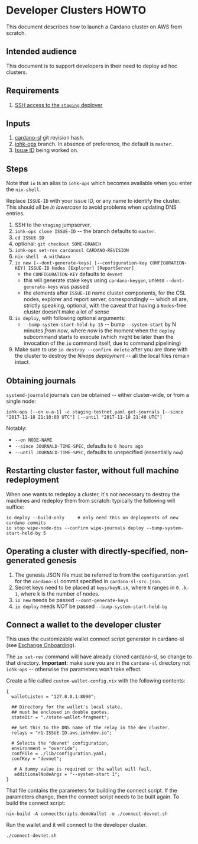 # Developer Clusters HOWTO

This document describes how to launch a Cardano cluster on AWS from scratch.

## Intended audience

This document is to support developers in their need to deploy ad hoc clusters.

## Requirements

1. [SSH access to the `staging` deployer](https://github.com/input-output-hk/iohk-ops#getting-ssh-access)

## Inputs

1. [cardano-sl](https://github.com/input-output-hk/cardano-sl) git revision hash.
1. [iohk-ops](https://github.com/input-output-hk/iohk-ops) branch.  In absence of preference, the default is `master`.
1. [Issue ID](https://iohk.myjetbrains.com) being worked on.

## Steps

Note that `io` is an alias to `iohk-ops` which becomes available when
you enter the `nix-shell`.

Replace `ISSUE-ID` with your issue ID, or any name to identify the cluster.
This should all be _in lowercase_ to avoid problems when updating DNS entries.

1. SSH to the `staging` jumpserver.
1. `iohk-ops clone ISSUE-ID` -- the branch defaults to `master`.
1. `cd ISSUE-ID`
1. optional: `git checkout SOME-BRANCH`
1. `iohk-ops set-rev cardanosl CARDANO-REVISION`
1. `nix-shell -A withAuxx`
1. `io new [--dont-generate-keys] [--configuration-key CONFIGURATION-KEY] ISSUE-ID Nodes [Explorer] [ReportServer]`
   - the `CONFIGURATION-KEY` defaults to `devnet`
   - this will generate stake keys using `cardano-keygen`, unless `--dont-generate-keys` was passed
   - the elements after `ISSUE-ID` name cluster components, for the CSL nodes, explorer and report server, correspondingly -- which all are, strictly speaking, optional, with the caveat that having a `Nodes`-free cluster doesn't make a lot of sense
1. `io deploy`, with following optional arguments:
   - `--bump-system-start-held-by 15` -- bump `--system-start` by N minutes _from *now*_, where _*now*_ is the moment when the `deploy` subcommand starts to execute (which might be later than the invocation of the `io` command itself, due to command pipelining)
1. Make sure to use `io destroy --confirm delete` after you are done with the cluster to destroy the _Nixops deployment_ -- all the local files remain intact.

## Obtaining journals

`systemd-journald` journals can be obtained -- either cluster-wide, or from a single node:

`iohk-ops [--on u-a-1] -c staging-testnet.yaml get-journals [--since "2017-11-18 21:10:00 UTC"] [--until "2017-11-18 21:40 UTC"]`

Notably:

- `--on NODE-NAME`
- `--since JOURNALD-TIME-SPEC`, defaults to `6 hours ago`
- `--until JOURNALD-TIME-SPEC`, defaults to unspecified (essentially `now`)

## Restarting cluster faster, without full machine redeployment

When one wants to redeploy a cluster, it's not necessary to destroy the machines and redeploy them from scratch: typically the following will suffice:

    io deploy --build-only     # only need this on deployments of new cardano commits
    io stop wipe-node-dbs --confirm wipe-journals deploy --bump-system-start-held-by 5

## Operating a cluster with directly-specified, non-generated genesis

1. The genesis JSON file must be referred to from the `configuration.yaml` for the `cardano-sl` commit specified in `cardano-sl-src.json`.
1. Secret keys need to be placed at `keys/keyN.sk`, where `N` ranges in `0..k-1`, where k is the number of nodes.
1. `io new` needs be passed `--dont-generate-keys`
1. `io deploy` needs _NOT_ be passed `--bump-system-start-held-by`

## Connect a wallet to the developer cluster

This uses the customizable wallet connect script generator in cardano-sl
(see [Exchange Onboarding](https://github.com/input-output-hk/cardano-sl/blob/develop/docs/exchange-onboarding.md#generate-custom-configuration)).

The `io set-rev` command will have already cloned cardano-sl, so
change to that directory. **Important**: make sure you are in the
`cardano-sl` directory not `iohk-ops` -- otherwise the parameters
won't take effect.

Create a file called `custom-wallet-config.nix` with the following
contents:

    {
      walletListen = "127.0.0.1:8090";

      ## Directory for the wallet's local state.
      ## must be enclosed in double quotes.
      stateDir = "./state-wallet-fragment";

      ## Set this to the DNS name of the relay in the dev cluster.
      relays = "r1-ISSUE-ID.aws.iohkdev.io";

      # Selects the "devnet" configuration,
      environment = "override";
      confFile = ./lib/configuration.yaml;
      confKey = "devnet";

       # A dummy value is required or the wallet will fail.
       additionalNodeArgs = "--system-start 1";
    }

That file contains the parameters for building the connect script. If
the parameters change, then the connect script needs to be built
again. To build the connect script:

    nix-build -A connectScripts.demoWallet -o ./connect-devnet.sh

Run the wallet and it will connect to the developer cluster.

    ./connect-devnet.sh
